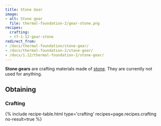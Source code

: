 ```yaml
---
title: Stone Gear
image:
- alt: Stone gear
  file: thermal-foundation-2/gear-stone.png
recipes:
  crafting:
  - tf-1-12-gear-stone
redirect_from:
- /docs/thermal-foundation/stone-gear/
- /docs/thermal-foundation-2/stone-gear/
- /docs/1.12/thermal-foundation-2/stone-gear/
---
```


**Stone gears** are crafting materials made of
[stone](https://minecraft.wiki/w/Stone). They are currently not used for
anything.


Obtaining
---------

### Crafting
{% include recipe-table.html type='crafting' recipes=page.recipes.crafting no-result=true %}
